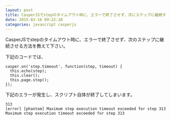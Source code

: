 ```yaml
---
layout: post
title: CasperJSでstepのタイムアウト時に、エラーで終了させず、次にステップに継続する方法
date: 2015-03-16 09:22:28
categories: javascript casperjs
---
```

<p>CasperJSでstepのタイムアウト時に、エラーで終了させず、次のステップに継続させる方法を教えて下さい。</p>

<p>下記のコードでは、</p>

<pre><code>casper.on('step.timeout', function(step, timeout) {
  this.echo(step);
  this.clear();
  this.page.stop();
});
</code></pre>

<p>下記のエラーが発生し、スクリプト自体が終了してしまいます。</p>

<pre><code>313
[error] [phantom] Maximum step execution timeout exceeded for step 313
Maximum step execution timeout exceeded for step 313
</code></pre>

